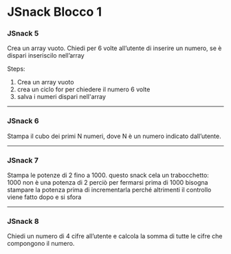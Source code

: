# JSnack Blocco 1

### JSnack 5

 Crea un array vuoto.
 Chiedi per 6 volte all’utente di inserire un numero,
 se è dispari inseriscilo nell’array

 Steps: 

 1. Crea un array vuoto 
 2. crea un ciclo for per chiedere il numero 6 volte 
 3. salva i numeri dispari nell'array 

--- 
### JSnack 6

 Stampa il cubo dei primi N numeri, dove N è un numero indicato dall’utente.

--- 
### JSnack 7

 Stampa le potenze di 2 fino a 1000.
 questo snack cela un trabocchetto:  1000 non è una potenza di 2
 perciò per fermarsi prima di 1000 bisogna stampare la potenza prima di incrementarla
 perché altrimenti il controllo viene fatto dopo e si sfora
 
---
### JSnack 8

 Chiedi un numero di 4 cifre all’utente
 e calcola la somma di tutte le cifre che compongono il numero.
